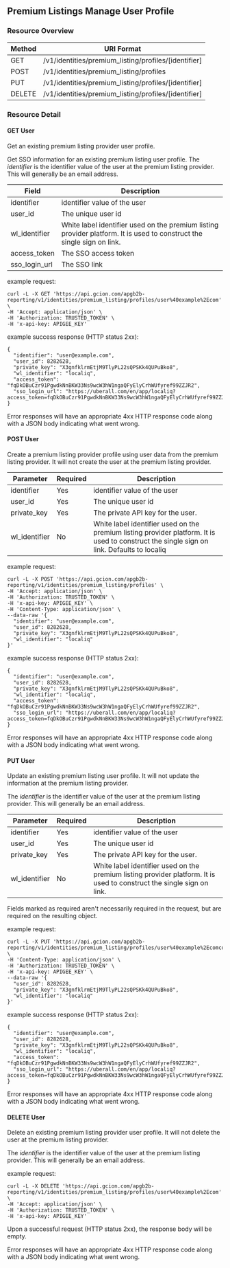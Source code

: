 ## Premium Listings Manage User Profile

### Resource Overview

| Method | URI Format |
|---|---|
| GET | /v1/identities/premium_listing/profiles/[identifier]
| POST | /v1/identities/premium_listing/profiles
| PUT | /v1/identities/premium_listing/profiles/[identifier]
| DELETE | /v1/identities/premium_listing/profiles/[identifier]

### Resource Detail

#### GET User

Get an existing premium listing provider user profile.

Get SSO information for an existing premium listing user profile.  The *identifier* is the identifier value of the user at the premium listing provider.  This will generally be an email address.

|Field|Description|
|---|---|
|identifier|identifier value of the user|
|user_id|The unique user id|
|wl_identifier|White label identifier used on the premium listing provider platform.  It is used to construct the single sign on link.|
|access_token|The SSO access token|
|sso_login_url|The SSO link|

example request: 

```
curl -L -X GET 'https://api.gcion.com/apgb2b-reporting/v1/identities/premium_listing/profiles/user%40example%2Ecom' \
-H 'Accept: application/json' \
-H 'Authorization: TRUSTED_TOKEN' \
-H 'x-api-key: APIGEE_KEY'
```

example success response (HTTP status 2xx):

```
{
  "identifier": "user@example.com",
  "user_id": 8282628,
  "private_key": "X3gnfklrmEtjM9TlyPL22sQPSKk4QUPuBko8",
  "wl_identifier": "localiq",
  "access_token": "fqDkOBuCzr91PgwdkNnBKW33Ns9wcW3hW1ngaQFyElyCrhWUfyref99ZZJR2",
  "sso_login_url": "https://uberall.com/en/app/localiq?access_token=fqDkOBuCzr91PgwdkNnBKW33Ns9wcW3hW1ngaQFyElyCrhWUfyref99ZZJR2"
}
```

Error responses will have an appropriate 4xx HTTP response code along with a JSON body indicating what went wrong.

#### POST User

Create a premium listing provider profile using user data from the premium listing provider.  It will not create the user at the premium listing provider.

|Parameter|Required|Description|
|---|---|---|
|identifier|Yes|identifier value of the user|
|user_id|Yes|The unique user id|
|private_key|Yes|The private API key for the user.|
|wl_identifier|No|White label identifier used on the premium listing provider platform.  It is used to construct the single sign on link.  Defaults to localiq|

example request: 

```
curl -L -X POST 'https://api.gcion.com/apgb2b-reporting/v1/identities/premium_listing/profiles' \
-H 'Accept: application/json' \
-H 'Authorization: TRUSTED_TOKEN' \
-H 'x-api-key: APIGEE_KEY' \
-H 'Content-Type: application/json' \
--data-raw '{
  "identifier": "user@example.com",
  "user_id": 8282628,
  "private_key": "X3gnfklrmEtjM9TlyPL22sQPSKk4QUPuBko8",
  "wl_identifier": "localiq"
}'
```

example success response (HTTP status 2xx):

```
{
  "identifier": "user@example.com",
  "user_id": 8282628,
  "private_key": "X3gnfklrmEtjM9TlyPL22sQPSKk4QUPuBko8",
  "wl_identifier": "localiq",
  "access_token": "fqDkOBuCzr91PgwdkNnBKW33Ns9wcW3hW1ngaQFyElyCrhWUfyref99ZZJR2",
  "sso_login_url": "https://uberall.com/en/app/localiq?access_token=fqDkOBuCzr91PgwdkNnBKW33Ns9wcW3hW1ngaQFyElyCrhWUfyref99ZZJR2"
}
```

Error responses will have an appropriate 4xx HTTP response code along with a JSON body indicating what went wrong.

#### PUT User

Update an existing premium listing user profile.  It will not update the information at the premium listing provider.

The *identifier* is the identifier value of the user at the premium listing provider.  This will generally be an email address.

|Parameter|Required|Description|
|---|---|---|
|identifier|Yes|identifier value of the user|
|user_id|Yes|The unique user id|
|private_key|Yes|The private API key for the user.|
|wl_identifier|No|White label identifier used on the premium listing provider platform.  It is used to construct the single sign on link.|

Fields marked as required aren't necessarily required in the request, but are required on the resulting object.

example request: 

```
curl -L -X PUT 'https://api.gcion.com/apgb2b-reporting/v1/identities/premium_listing/profiles/user%40example%2Ecomcom' \
-H 'Content-Type: application/json' \
-H 'Authorization: TRUSTED_TOKEN' \
-H 'x-api-key: APIGEE_KEY' \
--data-raw '{
  "user_id": 8282628,
  "private_key": "X3gnfklrmEtjM9TlyPL22sQPSKk4QUPuBko8",
  "wl_identifier": "localiq"
}'
```

example success response (HTTP status 2xx):

```
{
  "identifier": "user@example.com",
  "user_id": 8282628,
  "private_key": "X3gnfklrmEtjM9TlyPL22sQPSKk4QUPuBko8",
  "wl_identifier": "localiq",
  "access_token": "fqDkOBuCzr91PgwdkNnBKW33Ns9wcW3hW1ngaQFyElyCrhWUfyref99ZZJR2",
  "sso_login_url": "https://uberall.com/en/app/localiq?access_token=fqDkOBuCzr91PgwdkNnBKW33Ns9wcW3hW1ngaQFyElyCrhWUfyref99ZZJR2"
}
```

Error responses will have an appropriate 4xx HTTP response code along with a JSON body indicating what went wrong.

#### DELETE User

Delete an existing premium listing provider user profile.  It will not delete the user at the premium listing provider.

The *identifier* is the identifier value of the user at the premium listing provider.  This will generally be an email address.

example request: 

```
curl -L -X DELETE 'https://api.gcion.com/apgb2b-reporting/v1/identities/premium_listing/profiles/user%40example%2Ecom' \
-H 'Accept: application/json' \
-H 'Authorization: TRUSTED_TOKEN' \
-H 'x-api-key: APIGEE_KEY'
```

Upon a successful request (HTTP status 2xx), the response body will be empty.

Error responses will have an appropriate 4xx HTTP response code along with a JSON body indicating what went wrong.
